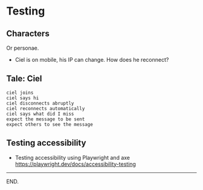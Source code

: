# Testing


## Characters

Or personae.

- Ciel is on mobile, his IP can change. How does he reconnect?


## Tale: Ciel

```
ciel joins
ciel says hi
ciel disconnects abruptly
ciel reconnects automatically
ciel says what did I miss
expect the message to be sent
expect others to see the message
```


## Testing accessibility

- Testing accessibility using Playwright and axe
https://playwright.dev/docs/accessibility-testing

---

END.

